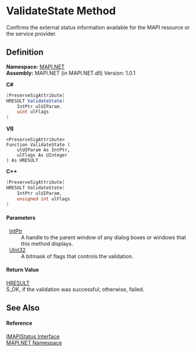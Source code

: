 # ValidateState Method


Confirms the external status information available for the MAPI resource or the service provider.



## Definition
**Namespace:** <a href="N_MAPI_NET.md">MAPI.NET</a>  
**Assembly:** MAPI.NET (in MAPI.NET.dll) Version: 1.0.1

**C#**
``` C#
[PreserveSigAttribute]
HRESULT ValidateState(
	IntPtr ulUIParam,
	uint ulFlags
)
```
**VB**
``` VB
<PreserveSigAttribute>
Function ValidateState ( 
	ulUIParam As IntPtr,
	ulFlags As UInteger
) As HRESULT
```
**C++**
``` C++
[PreserveSigAttribute]
HRESULT ValidateState(
	IntPtr ulUIParam, 
	unsigned int ulFlags
)
```



#### Parameters
<dl><dt>  <a href="https://learn.microsoft.com/dotnet/api/system.intptr" target="_blank" rel="noopener noreferrer">IntPtr</a></dt><dd>A handle to the parent window of any dialog boxes or windows that this method displays.</dd><dt>  <a href="https://learn.microsoft.com/dotnet/api/system.uint32" target="_blank" rel="noopener noreferrer">UInt32</a></dt><dd>A bitmask of flags that controls the validation.</dd></dl>

#### Return Value
<a href="T_MAPI_NET_HRESULT.md">HRESULT</a>  
S_OK, if the validation was successful; otherwise, failed.

## See Also


#### Reference
<a href="T_MAPI_NET_IMAPIStatus.md">IMAPIStatus Interface</a>  
<a href="N_MAPI_NET.md">MAPI.NET Namespace</a>  
